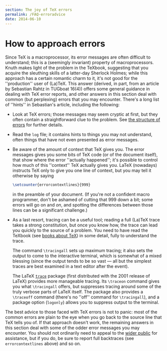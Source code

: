 ```yaml
---
section: The joy of TeX errors
permalink: /FAQ-erroradvice
date: 2014-06-10
---
```


# How to approach errors

Since TeX is a macroprocessor, its error messages are often
difficult to understand; this is a (seemingly invariant) property of
macroprocessors.  Knuth makes light of the problem in the TeXbook,
suggesting that you acquire the sleuthing skills of a latter-day
Sherlock Holmes; while this approach has a certain romantic charm to
it, it's not good for the ''production'' user of (La)TeX.  This
answer (derived, in part, from an article by Sebastian Rahtz in
TUGboat 16(4)) offers some general guidance in dealing with TeX
error reports, and other answers in this section deal with common (but
perplexing) errors that you may encounter.  There's a long list of
''hints'' in Sebastian's article, including the following:
  

-  Look at TeX errors; those messages may seem cryptic at first,
    but they often contain a straightforward clue to the problem.  See
    [the structure of errors](/FAQ-errstruct) for further
    details. 
-  Read the `log` file; it contains hints to things you may
    not understand, often things that have not even presented as error
    messages.
-  Be aware of the amount of context that TeX gives you.  The
    error messages gives you some bits of TeX code (or of the
    document itself), that show where the error ''actually happened'';
    it's possible to control how much of this ''context'' TeX actually
    gives you.  LaTeX (nowadays) instructs TeX only to give you
    one line of context, but you may tell it otherwise by saying
    ```latex
    \setcounter{errorcontextlines}{999}
    ```
    in the preamble of your document.  (If you're not a confident macro
    programmer, don't be ashamed of cutting that 999 down a bit; some
    errors will go on and _on_, and spotting the differences
    between those lines can be a significant challenge.)
-  As a last resort, tracing can be a useful tool; reading a full
    (La)TeX trace takes a strong constitution, but once you know how,
    the trace can lead you quickly to the source of a problem.  You need
    to have read the TeXbook (see
    [books about TeX](/FAQ-tex-books)) in some detail, fully
    to understand the trace.
  

    The command `\tracingall` sets up maximum tracing; it also sets
    the output to come to the interactive terminal, which is somewhat of
    a mixed blessing (since the output tends to be so vast&nbsp;&mdash; all but
    the simplest traces are best examined in a text editor after the event).
  

    The LaTeX [`trace`](https://ctan.org/pkg/trace) package (first distributed with the
    2001 release of LaTeX) provides more manageable tracing.  Its
    `\traceon` command gives you what `\tracingall` offers, but
    suppresses tracing around some of the truly verbose parts of
    LaTeX itself.  The package also provides a `\traceoff`
    command (there's no ''off'' command for `\tracingall`), and a
    package option (`logonly`) allows you to suppress output to the
    terminal.

The best advice to those faced with TeX errors is not to panic:
most of the common errors are plain to the eye when you go back to the
source line that TeX tells you of.  If that approach doesn't work,
the remaining answers in this section deal with some of the odder
error messages you may encounter.  You should not ordinarily need to
appeal to the [wider public](/FAQ-gethelp)
for assistance, but if you do, be sure to
report full backtraces (see `errorcontextlines` above) and so on.

